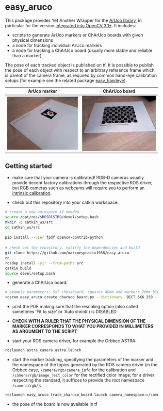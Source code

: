 # easy_aruco

This package provides Yet Another Wrapper for the [ArUco library](https://www.uco.es/investiga/grupos/ava/node/26), in particular 
for the version [integrated into OpenCV 3.1+](https://docs.opencv.org/3.1.0/d9/d6a/group__aruco.html). It includes:
- scripts to generate ArUco markers or ChArUco boards with given physical dimensions
- a node for tracking individual ArUco markers
- a node for tracking a ChArUco board (usually more stable and reliable than a marker)

The pose of each tracked object is published on tf. It is possible to publish the pose of each object with respect to an arbitrary 
reference frame which is parent of the camera frame, as required by common hand-eye calibration setups 
(for example see the related package [easy_handeye](https://github.com/IFL-CAMP/easy_handeye)).

ArUco marker             |  ChArUco board
:-------------------------:|:-------------------------:
![](docs/img/example_marker.png)  |  ![](docs/img/example_board.png)

## Getting started
 
- make sure that your camera is calibrated! RGB-D cameras usually provide decent factory calibrations through the respective 
ROS driver, but RGB cameras such as webcams will require you to perform 
an [intrinsic calibration](http://wiki.ros.org/camera_calibration/Tutorials/MonocularCalibration). 

- check out this repository into your catkin workspace:
```bash
# create a new workspace if needed
source /opt/ros/$ROSDISTRO/devel/setup.bash
mkdir -p catkin_ws/src
cd catkin_ws/src

pip install --user fpdf opencv-contrib-python

# check out the repository, satisfy the dependencies and build
git clone https://github.com/marcoesposito1988/easy_aruco
cd ..
rosdep install -yir --from-paths src
catkin build
source devel/setup.bash
```

- generate a ChArUco board:
```bash
# example parameters: 5x7 chessboard, squares 40mm and markers 20mm big
rosrun easy_aruco create_charuco_board.py --dictionary  DICT_6X6_250 --squares_x 7 --squares_y 9 --square_size 24 --marker_size 16 --output_path ~/charuco_board.pdf
```

- print the PDF making sure that the rescaling option (also called sometimes 'Fit to size' or 'Auto shrink') is DISABLED

- __CHECK WITH A RULER THAT THE PHYSICAL DIMENSION OF THE MARKER CORRESPONDS TO WHAT YOU PROVIDED IN MILLIMETERS AS ARGUMENT TO THE SCRIPT__

- start your ROS camera driver, for example the Orbbec ASTRA:
```bash
roslaunch astra_camera astra.launch
```

- start the marker tracking, specifying the parameters of the marker and the namespace of the topics generated by the ROS camera 
driver (in the Orbbec case, `/camera/rgb/camera_info` for the calibration and `/camera/rgb/image_rect_color` for the rectified 
color image; for a driver respecting the standard, it suffices to provide the root namespace `/camera/rgb/`):
```bash
roslaunch easy_aruco track_charuco_board.launch camera_namespace:=/camera/rgb dictionary:=DICT_6X6_250 square_number_x:=7 square_number_y:=9 square_size:=0.024 marker_size:=0.016
```

- the pose of the board is now available in tf


